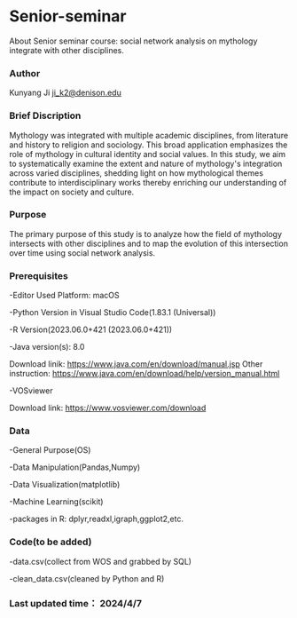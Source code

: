 # Senior-seminar
About Senior seminar course: social network analysis on mythology integrate with other disciplines.

### Author
Kunyang Ji
ji_k2@denison.edu

### Brief Discription
Mythology was integrated with multiple academic disciplines, from literature and history to religion and sociology. This broad application emphasizes the role of mythology in cultural identity and social values. In this study, we aim to systematically examine the extent and nature of mythology's integration across varied disciplines, shedding light on how mythological themes contribute to interdisciplinary works thereby enriching our understanding of the impact on society and culture.


### Purpose
The primary purpose of this study is to analyze how the field of mythology intersects with other disciplines and to map the evolution of this intersection over time using social network analysis.

### Prerequisites
-Editor Used Platform: macOS

-Python Version in Visual Studio Code(1.83.1 (Universal))

-R Version(2023.06.0+421 (2023.06.0+421))

-Java version(s): 8.0

Download linik: https://www.java.com/en/download/manual.jsp
Other instruction: https://www.java.com/en/download/help/version_manual.html

-VOSviewer

Download link: https://www.vosviewer.com/download

### Data
-General Purpose(OS)

-Data Manipulation(Pandas,Numpy)

-Data Visualization(matplotlib)

-Machine Learning(scikit)

-packages in R: dplyr,readxl,igraph,ggplot2,etc.


### Code(to be added)
-data.csv(collect from WOS and grabbed by SQL)

-clean_data.csv(cleaned by Python and R)


### Last updated time： 2024/4/7


